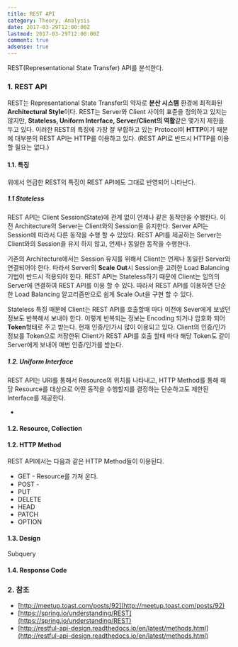 ```yaml
---
title: REST API
category: Theory, Analysis
date: 2017-03-29T12:00:00Z
lastmod: 2017-03-29T12:00:00Z
comment: true
adsense: true
---
```


REST(Representational State Transfer) API를 분석한다.

### 1. REST API

REST는 Representational State Transfer의 약자로 **분산 시스템** 환경에 최적화된 **Architectural Style**이다. REST는 Server와 Client 사이의 표준을 정의하고 있지는 않지만, **Stateless, Uniform Interface, Server/Client의 역활**같은 몇가지 제한을 두고 있다. 이러한 REST의 특징에 가장 잘 부합하고 있는 Protocol이 **HTTP**이기 때문에 대부분의 REST API는 HTTP를 이용하고 있다. (REST API로 반드시 HTTP를 이용할 필요는 없다.)

#### 1.1. 특징

위에서 언급한 REST의 특징이 REST API에도 그대로 반영되어 나타난다.

##### 1.1 Stateless

REST API는 Client Session(State)에 관계 없이 언제나 같은 동작만을 수행한다. 이전 Architecture의 Server는 Client와의 Session을 유지한다. Server API는 Session에 따라서 다른 동작을 수행 할 수 있었다. REST API를 제공하는 Server는 Client와의 Session을 유지 하지 않고, 언제나 동일한 동작을 수행한다.

기존의 Architecture에서는 Session 유지를 위해서 Client는 언제나 동일한 Server와 연결되어야 한다. 따라서 Server의 **Scale Out**시 Session을 고려한 Load Balancing 기법이 반드시 적용되야 한다. REST API는 Stateless하기 때문에 Client는 임의의 Server에 연결하여 REST API를 이용 할 수 있다. 따라서 REST API를 이용하면 단순한 Load Balancing 알고리즘만으로 쉽게 Scale Out을 구현 할 수 있다.

Stateless 특징 때문에 Client는 REST API를 호출할때 마다 이전에 Sever에게 보냈던 정보도 반복해서 보내야 한다. 이렇게 반복되는 정보는 Encoding 되거나 암호화 되어 **Token**형태로 주고 받는다. 현재 인증/인가시 많이 이용되고 있다. Client의 인증/인가 정보를 Token으로 저장한뒤 Client가 REST API를 호출 할때 마다 해당 Token도 같이 Server에게 보내어 매번 인증/인가를 받는다.

##### 1.2. Uniform Interface

REST API는 URI를 통해서 Resource의 위치를 나타내고, HTTP Method를 통해 해당 Resource를 대상으로 어떤 동작을 수행할지를 결정하는 단순하고도 제한된 Interface를 제공한다.

*

#### 1.2. Resource, Collection

#### 1.2. HTTP Method

REST API에서는 다음과 같은 HTTP Method들이 이용된다.

* GET - Resource를 가져 온다.
* POST -
* PUT
* DELETE
* HEAD
* PATCH
* OPTION

#### 1.3. Design

Subquery

#### 1.4. Response Code

### 2. 참조

* [http://meetup.toast.com/posts/92](http://meetup.toast.com/posts/92)
* [https://spring.io/understanding/REST](https://spring.io/understanding/REST)
* [http://restful-api-design.readthedocs.io/en/latest/methods.html](http://restful-api-design.readthedocs.io/en/latest/methods.html)
